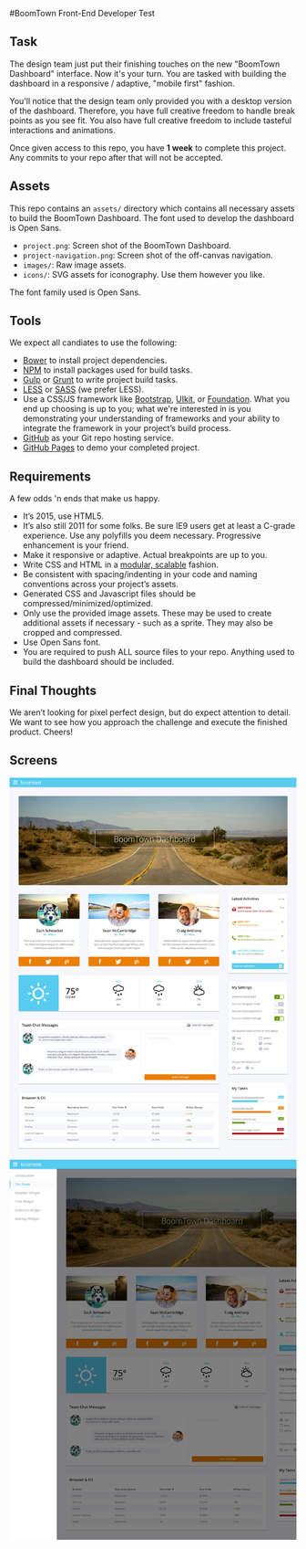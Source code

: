 #BoomTown Front-End Developer Test

## Task
The design team just put their finishing touches on the new "BoomTown Dashboard" interface. Now it's your turn. You are tasked with building the dashboard in a responsive / adaptive, "mobile first" fashion.

You'll notice that the design team only provided you with a desktop version of the dashboard. Therefore, you have full creative freedom to handle break points as you see fit. You also have full creative freedom to include tasteful interactions and animations.

Once given access to this repo, you have **1 week** to complete this project. Any commits to your repo after that will not be accepted.

## Assets
This repo contains an `assets/` directory which contains all necessary assets to build the BoomTown Dashboard. The font used to develop the dashboard is Open Sans.

* `project.png`: Screen shot of the BoomTown Dashboard.
* `project-navigation.png`: Screen shot of the off-canvas navigation.
* `images/`: Raw image assets.
* `icons/`: SVG assets for iconography. Use them however you like.

The font family used is Open Sans.


## Tools
We expect all candiates to use the following:

* [Bower](http://www.bower.io) to install project dependencies. 
* [NPM](https://www.npmjs.org/) to install packages used for build tasks.
* [Gulp](http://gulpjs.com/) or [Grunt](http://gruntjs.com/) to write project build tasks.
* [LESS](http://lesscss.org/) or [SASS](http://sass-lang.com/) (we prefer LESS).
* Use a CSS/JS framework like [Bootstrap](http://getbootstrap.com/), [UIkit](http://getuikit.com), or [Foundation](http://foundation.zurb.com/). What you end up choosing is up to you; what we're interested in is you demonstrating your understanding of frameworks and your ability to integrate the framework in your project’s build process.
* [GitHub](http://github.com) as your Git repo hosting service.
* [GitHub Pages](https://pages.github.com/) to demo your completed project.

## Requirements
A few odds 'n ends that make us happy.

* It’s 2015, use HTML5.
* It’s also still 2011 for some folks. Be sure IE9 users get at least a C-grade experience. Use any polyfills you deem necessary. Progressive enhancement is your friend. 
* Make it responsive or adaptive. Actual breakpoints are up to you.
* Write CSS and HTML in a [modular, scalable](http://www.creativebloq.com/css3/create-modular-and-scalable-css-9134351) fashion. 
* Be consistent with spacing/indenting in your code and naming conventions across your project’s assets.
* Generated CSS and Javascript files should be compressed/minimized/optimized.
* Only use the provided image assets. These may be used to create additional assets if necessary - such as a sprite. They may also be cropped and compressed.
* Use Open Sans font.
* You are required to push ALL source files to your repo. Anything used to build the dashboard should be included.

## Final Thoughts
We aren’t looking for pixel perfect design, but do expect attention to detail. We want to see how you approach the challenge and execute the finished product. Cheers!

## Screens
![Project low-res](assets/project-low-res.jpg)
![Project Navigation low-res](assets/project-navigation-low-res.jpg)

